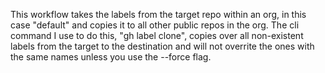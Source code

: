This workflow takes the labels from the target repo within an org, in this case "default" and copies it to all other public repos in the org. The cli command I use to do this, "gh label clone", copies over all non-existent labels from the target to the destination and will not overrite the ones with the same names unless you use the --force flag.

